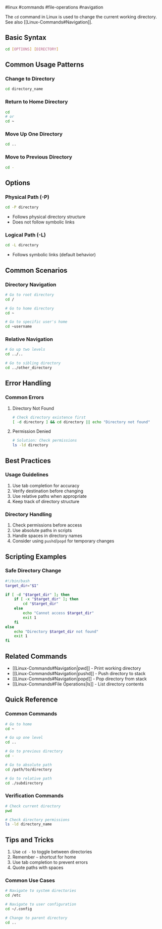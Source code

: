 #linux #commands #file-operations #navigation

The `cd` command in Linux is used to change the current working directory. See also [[Linux-Commands#Navigation]].

## Basic Syntax
```bash
cd [OPTIONS] [DIRECTORY]
```

## Common Usage Patterns

### Change to Directory
```bash
cd directory_name
```

### Return to Home Directory
```bash
cd
# or
cd ~
```

### Move Up One Directory
```bash
cd ..
```

### Move to Previous Directory
```bash
cd -
```

## Options

### Physical Path (-P)
```bash
cd -P directory
```
- Follows physical directory structure
- Does not follow symbolic links

### Logical Path (-L)
```bash
cd -L directory
```
- Follows symbolic links (default behavior)

## Common Scenarios

### Directory Navigation
```bash
# Go to root directory
cd /

# Go to home directory
cd ~

# Go to specific user's home
cd ~username
```

### Relative Navigation
```bash
# Go up two levels
cd ../..

# Go to sibling directory
cd ../other_directory
```

## Error Handling

### Common Errors
1. Directory Not Found
   ```bash
   # Check directory existence first
   [ -d directory ] && cd directory || echo "Directory not found"
   ```

2. Permission Denied
   ```bash
   # Solution: Check permissions
   ls -ld directory
   ```

## Best Practices

### Usage Guidelines
1. Use tab completion for accuracy
2. Verify destination before changing
3. Use relative paths when appropriate
4. Keep track of directory structure

### Directory Handling
1. Check permissions before access
2. Use absolute paths in scripts
3. Handle spaces in directory names
4. Consider using `pushd`/`popd` for temporary changes

## Scripting Examples

### Safe Directory Change
```bash
#!/bin/bash
target_dir="$1"

if [ -d "$target_dir" ]; then
    if [ -x "$target_dir" ]; then
        cd "$target_dir"
    else
        echo "Cannot access $target_dir"
        exit 1
    fi
else
    echo "Directory $target_dir not found"
    exit 1
fi
```

## Related Commands
- [[Linux-Commands#Navigation|pwd]] - Print working directory
- [[Linux-Commands#Navigation|pushd]] - Push directory to stack
- [[Linux-Commands#Navigation|popd]] - Pop directory from stack
- [[Linux-Commands#File Operations|ls]] - List directory contents

## Quick Reference

### Common Commands
```bash
# Go to home
cd ~

# Go up one level
cd ..

# Go to previous directory
cd -

# Go to absolute path
cd /path/to/directory

# Go to relative path
cd ./subdirectory
```

### Verification Commands
```bash
# Check current directory
pwd

# Check directory permissions
ls -ld directory_name
```

## Tips and Tricks
1. Use `cd -` to toggle between directories
2. Remember `~` shortcut for home
3. Use tab completion to prevent errors
4. Quote paths with spaces

### Common Use Cases
```bash
# Navigate to system directories
cd /etc

# Navigate to user configuration
cd ~/.config

# Change to parent directory
cd ..
```